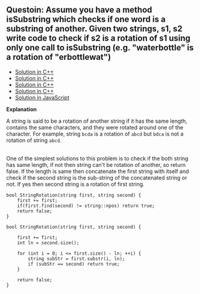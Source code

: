 ## Questoin: Assume you have a method isSubstring which checks if one word is a substring of another. Given two strings, s1, s2 write code to check if s2 is a rotation of s1 using only one call to isSubstring (e.g. "waterbottle" is a rotation of "erbottlewat")

- [Solution in C++](/Array%20and%20Strings/String/StringRotation/StringRotation01.cpp)
- [Solution in C++](/Array%20and%20Strings/String/StringRotation/StringRotation02.cpp)
- [Solution in C++](/Array%20and%20Strings/String/StringRotation/StringRotation03.cpp)
- [Solution in C++](/Array%20and%20Strings/String/StringRotation/StringRotation04.cpp)
- [Solution in JavaScript](/Array%20and%20Strings/String/StringRotation/StringRotation.js)

**Explanation**

A string is said to be a rotation of another string if it has the same length, contains the same characters, and they were rotated around one of the character. For example, string `bcda` is a rotation of `abcd` but `bdca` is not a rotation of string `abcd`. <br> <br>

One of the simplest solutions to this problem is to check if the both string has same length, if not then string can't be rotation of another, so return false. If the length is same then concatenate the first string with itself and check if the second string is the sub-string of the concatenated string or not. If yes then second string is a rotation of first string. 

```
bool StringRotation(string first, string second) {
    first += first;
    if(first.find(second) != string::npos) return true;
    return false;
}
```
```
bool StringRotation(string first, string second) {

    first += first;
    int ln = second.size();

    for (int i = 0; i <= first.size() - ln; ++i) {
        string subStr = first.substr(i, ln);
        if (subStr == second) return true;
    }

    return false;
}
```
